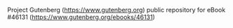 Project Gutenberg (https://www.gutenberg.org) public repository for
eBook #46131 (https://www.gutenberg.org/ebooks/46131)
